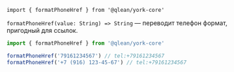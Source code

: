 `import { formatPhoneHref } from '@qlean/york-core'`

`formatPhoneHref(value: String) => String` — переводит телефон формат, пригодный для ссылок.

```js static
import { formatPhoneHref } from '@qlean/york-core'

formatPhoneHref('79161234567') // tel:+79161234567
formatPhoneHref('+7 (916) 123-45-67') // tel:+79161234567
```
